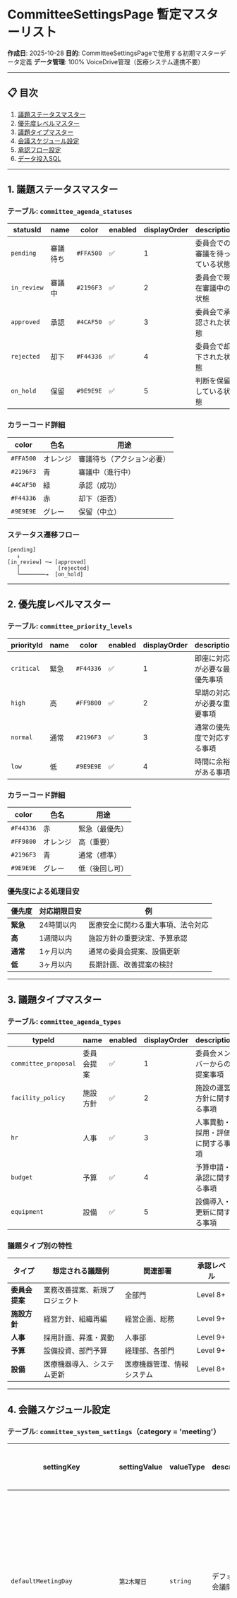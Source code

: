 # CommitteeSettingsPage 暫定マスターリスト

**作成日**: 2025-10-28
**目的**: CommitteeSettingsPageで使用する初期マスターデータ定義
**データ管理**: 100% VoiceDrive管理（医療システム連携不要）

---

## 📋 目次

1. [議題ステータスマスター](#議題ステータスマスター)
2. [優先度レベルマスター](#優先度レベルマスター)
3. [議題タイプマスター](#議題タイプマスター)
4. [会議スケジュール設定](#会議スケジュール設定)
5. [承認フロー設定](#承認フロー設定)
6. [データ投入SQL](#データ投入sql)

---

## 1. 議題ステータスマスター

### テーブル: `committee_agenda_statuses`

| statusId | name | color | enabled | displayOrder | description |
|----------|------|-------|---------|--------------|-------------|
| `pending` | 審議待ち | `#FFA500` | ✅ | 1 | 委員会での審議を待っている状態 |
| `in_review` | 審議中 | `#2196F3` | ✅ | 2 | 委員会で現在審議中の状態 |
| `approved` | 承認 | `#4CAF50` | ✅ | 3 | 委員会で承認された状態 |
| `rejected` | 却下 | `#F44336` | ✅ | 4 | 委員会で却下された状態 |
| `on_hold` | 保留 | `#9E9E9E` | ✅ | 5 | 判断を保留している状態 |

### カラーコード詳細

| color | 色名 | 用途 |
|-------|------|------|
| `#FFA500` | オレンジ | 審議待ち（アクション必要） |
| `#2196F3` | 青 | 審議中（進行中） |
| `#4CAF50` | 緑 | 承認（成功） |
| `#F44336` | 赤 | 却下（拒否） |
| `#9E9E9E` | グレー | 保留（中立） |

### ステータス遷移フロー

```
[pending]
   ↓
[in_review] ─→ [approved]
   │            [rejected]
   └────────→  [on_hold]
```

---

## 2. 優先度レベルマスター

### テーブル: `committee_priority_levels`

| priorityId | name | color | enabled | displayOrder | description |
|------------|------|-------|---------|--------------|-------------|
| `critical` | 緊急 | `#F44336` | ✅ | 1 | 即座に対応が必要な最優先事項 |
| `high` | 高 | `#FF9800` | ✅ | 2 | 早期の対応が必要な重要事項 |
| `normal` | 通常 | `#2196F3` | ✅ | 3 | 通常の優先度で対応する事項 |
| `low` | 低 | `#9E9E9E` | ✅ | 4 | 時間に余裕がある事項 |

### カラーコード詳細

| color | 色名 | 用途 |
|-------|------|------|
| `#F44336` | 赤 | 緊急（最優先） |
| `#FF9800` | オレンジ | 高（重要） |
| `#2196F3` | 青 | 通常（標準） |
| `#9E9E9E` | グレー | 低（後回し可） |

### 優先度による処理目安

| 優先度 | 対応期限目安 | 例 |
|-------|-------------|-----|
| **緊急** | 24時間以内 | 医療安全に関わる重大事項、法令対応 |
| **高** | 1週間以内 | 施設方針の重要決定、予算承認 |
| **通常** | 1ヶ月以内 | 通常の委員会提案、設備更新 |
| **低** | 3ヶ月以内 | 長期計画、改善提案の検討 |

---

## 3. 議題タイプマスター

### テーブル: `committee_agenda_types`

| typeId | name | enabled | displayOrder | description |
|--------|------|---------|--------------|-------------|
| `committee_proposal` | 委員会提案 | ✅ | 1 | 委員会メンバーからの提案事項 |
| `facility_policy` | 施設方針 | ✅ | 2 | 施設の運営方針に関する事項 |
| `hr` | 人事 | ✅ | 3 | 人事異動・採用・評価に関する事項 |
| `budget` | 予算 | ✅ | 4 | 予算申請・承認に関する事項 |
| `equipment` | 設備 | ✅ | 5 | 設備導入・更新に関する事項 |

### 議題タイプ別の特性

| タイプ | 想定される議題例 | 関連部署 | 承認レベル |
|-------|----------------|---------|-----------|
| **委員会提案** | 業務改善提案、新規プロジェクト | 全部門 | Level 8+ |
| **施設方針** | 経営方針、組織再編 | 経営企画、総務 | Level 9+ |
| **人事** | 採用計画、昇進・異動 | 人事部 | Level 9+ |
| **予算** | 設備投資、部門予算 | 経理部、各部門 | Level 9+ |
| **設備** | 医療機器導入、システム更新 | 医療機器管理、情報システム | Level 8+ |

---

## 4. 会議スケジュール設定

### テーブル: `committee_system_settings`（category = 'meeting'）

| settingKey | settingValue | valueType | description | 設定根拠 |
|-----------|--------------|-----------|-------------|---------|
| `defaultMeetingDay` | `第2木曜日` | `string` | デフォルト会議開催日 | 多くの医療機関で木曜日が定例会議日 |
| `defaultMeetingTime` | `14:00` | `string` | デフォルト会議開始時刻 | 午後の業務が比較的落ち着く時間帯 |
| `meetingDurationMinutes` | `120` | `number` | 会議時間（分） | 標準的な委員会は2時間程度 |
| `agendaSubmissionDeadlineDays` | `7` | `number` | 議題提出期限（会議の何日前） | 委員が事前確認する時間を確保 |
| `minutesPublishDeadlineDays` | `3` | `number` | 議事録公開期限（会議後何日以内） | 記憶が新しいうちに公開 |

### 設定値の調整ガイドライン

| 設定項目 | 推奨範囲 | 調整の考え方 |
|---------|---------|-------------|
| **議題提出期限** | 3〜14日 | 短い: 機動性重視、長い: 検討時間重視 |
| **議事録公開期限** | 1〜7日 | 短い: 速報性重視、長い: 精度重視 |
| **会議時間** | 60〜180分 | 短い: 効率重視、長い: 議論の質重視 |

---

## 5. 承認フロー設定

### テーブル: `committee_system_settings`（category = 'approval'）

| settingKey | settingValue | valueType | description | 設定根拠 |
|-----------|--------------|-----------|-------------|---------|
| `requireApproval` | `true` | `boolean` | 議題提出時の承認を必須にする | 議題の質を担保するため |
| `minApproverLevel` | `8` | `number` | 承認者の最低権限レベル | Level 8以上は部門長クラス |
| `approvalDeadlineHours` | `48` | `number` | 承認期限（時間） | 業務日2日分（土日除く） |
| `autoApproveAfterDeadline` | `false` | `boolean` | 期限超過後の自動承認 | 安全のため手動承認を推奨 |
| `notifyApproverByEmail` | `true` | `boolean` | 承認者へのメール通知 | 見落とし防止 |

### 承認フロー運用パターン

#### パターンA: 厳格な承認運用（デフォルト）
```
requireApproval: true
minApproverLevel: 8
autoApproveAfterDeadline: false
```
- **用途**: 人事・予算など重要議題
- **メリット**: 議題の質を担保
- **デメリット**: 承認待ちで遅延の可能性

#### パターンB: 柔軟な承認運用
```
requireApproval: true
minApproverLevel: 7
autoApproveAfterDeadline: true
```
- **用途**: 通常の委員会提案
- **メリット**: スピード重視
- **デメリット**: 質のチェックが甘い可能性

#### パターンC: 承認不要（緊急時のみ）
```
requireApproval: false
```
- **用途**: 緊急議題のみ
- **メリット**: 即座に提出可能
- **デメリット**: 質の担保なし

---

## 6. データ投入SQL

### 6-1. 議題ステータスマスター

```sql
-- CommitteeAgendaStatus
INSERT INTO committee_agenda_statuses (
  id, status_id, name, color, enabled, display_order, description, created_at, updated_at
) VALUES
  (
    'cas_pending',
    'pending',
    '審議待ち',
    '#FFA500',
    true,
    1,
    '委員会での審議を待っている状態',
    CURRENT_TIMESTAMP,
    CURRENT_TIMESTAMP
  ),
  (
    'cas_in_review',
    'in_review',
    '審議中',
    '#2196F3',
    true,
    2,
    '委員会で現在審議中の状態',
    CURRENT_TIMESTAMP,
    CURRENT_TIMESTAMP
  ),
  (
    'cas_approved',
    'approved',
    '承認',
    '#4CAF50',
    true,
    3,
    '委員会で承認された状態',
    CURRENT_TIMESTAMP,
    CURRENT_TIMESTAMP
  ),
  (
    'cas_rejected',
    'rejected',
    '却下',
    '#F44336',
    true,
    4,
    '委員会で却下された状態',
    CURRENT_TIMESTAMP,
    CURRENT_TIMESTAMP
  ),
  (
    'cas_on_hold',
    'on_hold',
    '保留',
    '#9E9E9E',
    true,
    5,
    '判断を保留している状態',
    CURRENT_TIMESTAMP,
    CURRENT_TIMESTAMP
  );
```

### 6-2. 優先度レベルマスター

```sql
-- CommitteePriorityLevel
INSERT INTO committee_priority_levels (
  id, priority_id, name, color, enabled, display_order, description, created_at, updated_at
) VALUES
  (
    'cpl_critical',
    'critical',
    '緊急',
    '#F44336',
    true,
    1,
    '即座に対応が必要な最優先事項',
    CURRENT_TIMESTAMP,
    CURRENT_TIMESTAMP
  ),
  (
    'cpl_high',
    'high',
    '高',
    '#FF9800',
    true,
    2,
    '早期の対応が必要な重要事項',
    CURRENT_TIMESTAMP,
    CURRENT_TIMESTAMP
  ),
  (
    'cpl_normal',
    'normal',
    '通常',
    '#2196F3',
    true,
    3,
    '通常の優先度で対応する事項',
    CURRENT_TIMESTAMP,
    CURRENT_TIMESTAMP
  ),
  (
    'cpl_low',
    'low',
    '低',
    '#9E9E9E',
    true,
    4,
    '時間に余裕がある事項',
    CURRENT_TIMESTAMP,
    CURRENT_TIMESTAMP
  );
```

### 6-3. 議題タイプマスター

```sql
-- CommitteeAgendaType
INSERT INTO committee_agenda_types (
  id, type_id, name, enabled, display_order, description, created_at, updated_at
) VALUES
  (
    'cat_committee_proposal',
    'committee_proposal',
    '委員会提案',
    true,
    1,
    '委員会メンバーからの提案事項',
    CURRENT_TIMESTAMP,
    CURRENT_TIMESTAMP
  ),
  (
    'cat_facility_policy',
    'facility_policy',
    '施設方針',
    true,
    2,
    '施設の運営方針に関する事項',
    CURRENT_TIMESTAMP,
    CURRENT_TIMESTAMP
  ),
  (
    'cat_hr',
    'hr',
    '人事',
    true,
    3,
    '人事異動・採用・評価に関する事項',
    CURRENT_TIMESTAMP,
    CURRENT_TIMESTAMP
  ),
  (
    'cat_budget',
    'budget',
    '予算',
    true,
    4,
    '予算申請・承認に関する事項',
    CURRENT_TIMESTAMP,
    CURRENT_TIMESTAMP
  ),
  (
    'cat_equipment',
    'equipment',
    '設備',
    true,
    5,
    '設備導入・更新に関する事項',
    CURRENT_TIMESTAMP,
    CURRENT_TIMESTAMP
  );
```

### 6-4. 会議スケジュール設定

```sql
-- CommitteeSystemSetting (meeting)
INSERT INTO committee_system_settings (
  id, category, setting_key, setting_value, value_type, description, created_at, updated_at
) VALUES
  (
    'css_meeting_day',
    'meeting',
    'defaultMeetingDay',
    '第2木曜日',
    'string',
    'デフォルト会議開催日',
    CURRENT_TIMESTAMP,
    CURRENT_TIMESTAMP
  ),
  (
    'css_meeting_time',
    'meeting',
    'defaultMeetingTime',
    '14:00',
    'string',
    'デフォルト会議開始時刻',
    CURRENT_TIMESTAMP,
    CURRENT_TIMESTAMP
  ),
  (
    'css_meeting_duration',
    'meeting',
    'meetingDurationMinutes',
    '120',
    'number',
    '会議時間（分）',
    CURRENT_TIMESTAMP,
    CURRENT_TIMESTAMP
  ),
  (
    'css_agenda_deadline',
    'meeting',
    'agendaSubmissionDeadlineDays',
    '7',
    'number',
    '議題提出期限（会議の何日前）',
    CURRENT_TIMESTAMP,
    CURRENT_TIMESTAMP
  ),
  (
    'css_minutes_deadline',
    'meeting',
    'minutesPublishDeadlineDays',
    '3',
    'number',
    '議事録公開期限（会議後何日以内）',
    CURRENT_TIMESTAMP,
    CURRENT_TIMESTAMP
  );
```

### 6-5. 承認フロー設定

```sql
-- CommitteeSystemSetting (approval)
INSERT INTO committee_system_settings (
  id, category, setting_key, setting_value, value_type, description, created_at, updated_at
) VALUES
  (
    'css_require_approval',
    'approval',
    'requireApproval',
    'true',
    'boolean',
    '議題提出時の承認を必須にする',
    CURRENT_TIMESTAMP,
    CURRENT_TIMESTAMP
  ),
  (
    'css_min_approver_level',
    'approval',
    'minApproverLevel',
    '8',
    'number',
    '承認者の最低権限レベル',
    CURRENT_TIMESTAMP,
    CURRENT_TIMESTAMP
  ),
  (
    'css_approval_deadline',
    'approval',
    'approvalDeadlineHours',
    '48',
    'number',
    '承認期限（時間）',
    CURRENT_TIMESTAMP,
    CURRENT_TIMESTAMP
  ),
  (
    'css_auto_approve',
    'approval',
    'autoApproveAfterDeadline',
    'false',
    'boolean',
    '期限超過後の自動承認',
    CURRENT_TIMESTAMP,
    CURRENT_TIMESTAMP
  ),
  (
    'css_notify_email',
    'approval',
    'notifyApproverByEmail',
    'true',
    'boolean',
    '承認者へのメール通知',
    CURRENT_TIMESTAMP,
    CURRENT_TIMESTAMP
  );
```

---

## 📊 データサマリー

### 投入データ件数

| テーブル | 件数 | カテゴリ |
|---------|------|---------|
| `committee_agenda_statuses` | 5件 | 議題ステータス |
| `committee_priority_levels` | 4件 | 優先度レベル |
| `committee_agenda_types` | 5件 | 議題タイプ |
| `committee_system_settings` | 10件 | システム設定（会議5件 + 承認5件） |
| **合計** | **24件** | - |

### データ更新頻度

| テーブル | 更新頻度 | 更新者 |
|---------|---------|--------|
| `committee_agenda_statuses` | 月1回程度 | Level 99 |
| `committee_priority_levels` | 月1回程度 | Level 99 |
| `committee_agenda_types` | 月1回程度 | Level 99 |
| `committee_system_settings` | 週1回程度 | Level 99 |

---

## 🔄 メンテナンス計画

### 定期レビュー

| レビュー項目 | 頻度 | チェック内容 |
|------------|------|------------|
| **ステータス妥当性** | 四半期ごと | 無効化されたステータスが適切か |
| **優先度分布** | 月次 | 各優先度の使用率が偏っていないか |
| **議題タイプ分布** | 月次 | 新しいタイプの追加が必要か |
| **会議設定** | 月次 | デフォルト値が実態に合っているか |
| **承認フロー** | 月次 | 承認期限が適切か |

### 追加・削除ルール

#### ステータス追加時の考慮事項
- 既存のワークフローとの整合性
- 新ステータスの必要性（既存で代用不可か）
- カラーコードの視認性

#### 優先度追加時の考慮事項
- 4段階で不足しているか
- 新優先度の明確な定義

#### 議題タイプ追加時の考慮事項
- 既存タイプで分類不可能か
- 年間10件以上の利用が見込まれるか

---

## 📝 まとめ

### データ特性
- **管理責任**: 100% VoiceDrive
- **医療システム連携**: 不要
- **初期データ件数**: 24件
- **推定レコード増加**: 年間+5件程度（新タイプ追加）

### 次のステップ
1. ✅ **マスターデータ定義**: 完了（本文書）
2. ⏳ **Prismaスキーマ更新**: 次タスク
3. ⏳ **シードスクリプト作成**: 次タスク
4. ⏳ **API実装**: 次タスク

---

**作成日**: 2025-10-28
**最終更新**: 2025-10-28
**関連文書**: [CommitteeSettingsPage_DB要件分析_20251028.md](./CommitteeSettingsPage_DB要件分析_20251028.md)
